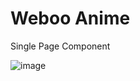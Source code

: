 # Weboo Anime
Single Page Component

![image](https://github.com/user-attachments/assets/feb0897e-fe7c-4d6f-9cb9-045eda4d217c)
